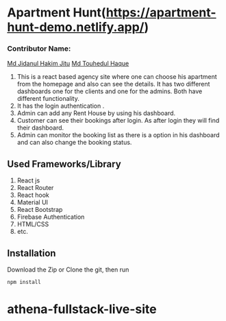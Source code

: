 # Apartment Hunt(https://apartment-hunt-demo.netlify.app/) #

### Contributor Name:
[Md Jidanul Hakim Jitu](https://github.com/jh-jitu)
[Md Touhedul Haque](https://github.com/touhedulhaque)



1. This is a react based agency site where one can choose his apartment from the homepage and also can see the details. It has two different dashboards one for the clients and one for the admins. Both have different functionality.
2. It has the login authentication .
3. Admin can add any Rent House by using his dashboard.
4. Customer can  see their bookings after login. As after login they will find their dashboard.
5. Admin can monitor the booking list as there is a option in his dashboard and can also change the booking status.


## Used Frameworks/Library


1. React js
2. React Router
3. React hook
4. Material UI
5. React Bootstrap
6. Firebase Authentication
7. HTML/CSS
8. etc.


## Installation
Download the Zip or Clone the git, then run

`npm install`
# athena-fullstack-live-site
